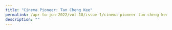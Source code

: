 ```yaml
---
title: "Cinema Pioneer: Tan Cheng Kee"
permalink: /apr-to-jun-2022/vol-18/issue-1/cinema-pioneer-tan-cheng-kee
description: ""
---
```




